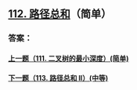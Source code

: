 ## [112. 路径总和](https://leetcode-cn.com/problems/merge-two-sorted-lists/)（简单）





### 答案：



#### [上一题（111. 二叉树的最小深度）(简单)](https://github.com/sdwwld/leetCode/blob/master/src/main/java/com/wld/java/leetcode/leetCode0111.md)

#### [下一题（113. 路径总和 II）(中等)](https://github.com/sdwwld/leetCode/blob/master/src/main/java/com/wld/java/leetcode/leetCode0113.md)